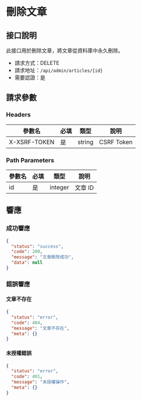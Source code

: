 # 刪除文章

## 接口說明

此接口用於刪除文章，將文章從資料庫中永久刪除。

- 請求方式：DELETE
- 請求地址：`/api/admin/articles/{id}`
- 需要認證：是

## 請求參數

### Headers

| 參數名 | 必填 | 類型 | 說明 |
| --- | --- | --- | --- |
| X-XSRF-TOKEN | 是 | string | CSRF Token |

### Path Parameters

| 參數名 | 必填 | 類型 | 說明 |
| --- | --- | --- | --- |
| id | 是 | integer | 文章 ID |

## 響應

### 成功響應

```json
{
  "status": "success",
  "code": 200,
  "message": "文章刪除成功",
  "data": null
}
```

### 錯誤響應

#### 文章不存在

```json
{
  "status": "error",
  "code": 404,
  "message": "文章不存在",
  "meta": {}
}
```

#### 未授權錯誤

```json
{
  "status": "error",
  "code": 401,
  "message": "未授權操作",
  "meta": {}
}
``` 